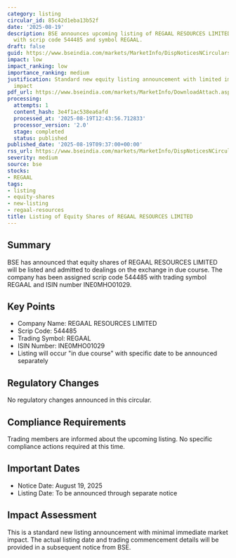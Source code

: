 ```yaml
---
category: listing
circular_id: 85c42d1eba13b52f
date: '2025-08-19'
description: BSE announces upcoming listing of REGAAL RESOURCES LIMITED equity shares
  with scrip code 544485 and symbol REGAAL.
draft: false
guid: https://www.bseindia.com/markets/MarketInfo/DispNoticesNCirculars.aspx?Noticeid={B1A97D93-FE32-4D05-8834-0A727074425C}&noticeno=20250819-16&dt=08/19/2025&icount=16&totcount=31&flag=0
impact: low
impact_ranking: low
importance_ranking: medium
justification: Standard new equity listing announcement with limited immediate market
  impact
pdf_url: https://www.bseindia.com/markets/MarketInfo/DownloadAttach.aspx?id=20250819-16&attachedId=
processing:
  attempts: 1
  content_hash: 3e4f1ac538ea6afd
  processed_at: '2025-08-19T12:43:56.712833'
  processor_version: '2.0'
  stage: completed
  status: published
published_date: '2025-08-19T09:37:00+00:00'
rss_url: https://www.bseindia.com/markets/MarketInfo/DispNoticesNCirculars.aspx?Noticeid={B1A97D93-FE32-4D05-8834-0A727074425C}&noticeno=20250819-16&dt=08/19/2025&icount=16&totcount=31&flag=0
severity: medium
source: bse
stocks:
- REGAAL
tags:
- listing
- equity-shares
- new-listing
- regaal-resources
title: Listing of Equity Shares of REGAAL RESOURCES LIMITED
---
```


## Summary

BSE has announced that equity shares of REGAAL RESOURCES LIMITED will be listed and admitted to dealings on the exchange in due course. The company has been assigned scrip code 544485 with trading symbol REGAAL and ISIN number INE0MHO01029.

## Key Points

- Company Name: REGAAL RESOURCES LIMITED
- Scrip Code: 544485
- Trading Symbol: REGAAL
- ISIN Number: INE0MHO01029
- Listing will occur "in due course" with specific date to be announced separately

## Regulatory Changes

No regulatory changes announced in this circular.

## Compliance Requirements

Trading members are informed about the upcoming listing. No specific compliance actions required at this time.

## Important Dates

- Notice Date: August 19, 2025
- Listing Date: To be announced through separate notice

## Impact Assessment

This is a standard new listing announcement with minimal immediate market impact. The actual listing date and trading commencement details will be provided in a subsequent notice from BSE.
